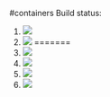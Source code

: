 #containers
Build status:
1. [![](https://github.com/samcbogen/tupperware/workflows/tests-fibonacci/badge.svg)](https://github.com/samcbogen/tupperware/actions?query=workflow%3Atests-fibonacci)
1. [![](https://github.com/samcbogen/tupperware/workflows/tests-range/badge.svg)](https://github.com/samcbogen/tupperware/actions?query=workflow%3Atests-range)
=======
1. [![](https://github.com/samcbogen/tupperware/workflows/tests-fibonacci/badge.svg)](https://github.com/samcbogen/tupperware/actions?query=workflow%3Atests-fibonacci)
1. [![](https://github.com/samcbogen/tupperware/workflows/tests-range/badge.svg)](https://github.com/samcbogen/tupperware/actions?query=workflow%3Atests-range)
1. [![](https://github.com/samcbogen/tupperware/workflows/tests-unicode/badge.svg)](https://github.com/samcbogen/tupperware/actions?query=workflow%3Atests-unicode)
1. [![](https://github.com/samcbogen/tupperware/workflows/tests-Heap/badge.svg)](https://github.com/samcbogen/tupperware/actions?query=workflow%3Atests-Heap)
